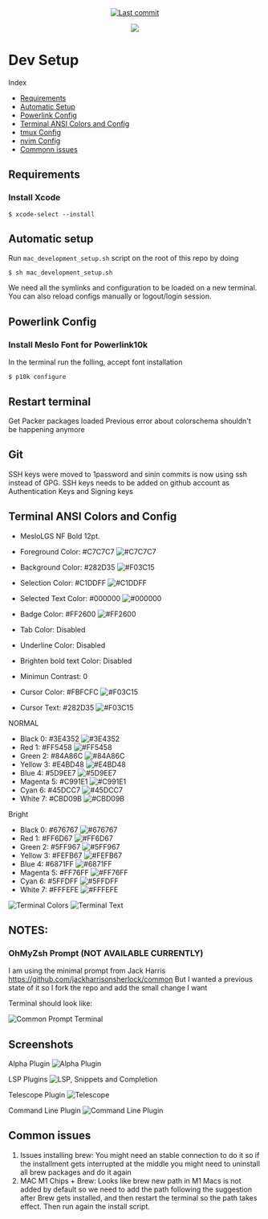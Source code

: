 <div align="center">

<a href="">
  <img alt="Last commit" src="https://img.shields.io/github/last-commit/wchavarria03/dotfiles?logo=git&style=for-the-badge"/>
</a>

[![](https://img.shields.io/badge/Neovim-0.9+-blueviolet.svg?style=for-the-badge&logo=Neovim)](https://github.com/neovim/neovim)

</div>

# Dev Setup

Index
- [Requirements](https://github.com/wchavarria03/dotfiles#Requirements)
- [Automatic Setup](https://github.com/wchavarria03/dotfiles#Automatic-setup)
- [Powerlink Config](https://github.com/wchavarria03/dotfiles#Powerlin-Config)
- [Terminal ANSI Colors and Config](https://github.com/wchavarria03/dotfiles#Terminal-ANSI-Colors-and-Config)
- [tmux Config](https://github.com/wchavarria03/dotfiles#Notes)
- [nvim Config](https://github.com/wchavarria03/dotfiles#Screenshots)
- [Commonn issues](https://github.com/wchavarria03/dotfiles#Common-issues)

## Requirements

### Install Xcode
```
$ xcode-select --install
```

## Automatic setup
Run `mac_development_setup.sh` script on the root of this repo by doing
```
$ sh mac_development_setup.sh
````
We need all the symlinks and configuration to be loaded on a new terminal.
You can also reload configs manually or logout/login session.

## Powerlink Config
### Install Meslo Font for Powerlink10k
In the terminal run the folling, accept font installation
```
$ p10k configure
```

## Restart terminal
Get Packer packages loaded
Previous error about colorschema shouldn't be happening anymore

## Git
SSH keys were moved to 1password and sinin commits is now using ssh instead of GPG.
SSH keys needs to be added on github account as Authentication Keys and Signing keys

## Terminal ANSI Colors and Config
- MesloLGS NF Bold 12pt.
- Foreground Color: #C7C7C7 ![#C7C7C7](https://placehold.it/15/C7C7C7/000000?text=+)
- Background Color: #282D35 ![#F03C15](https://placehold.it/15/282D35/000000?text=+)
- Selection Color: #C1DDFF ![#C1DDFF](https://placehold.it/15/C1DDFF/000000?text=+)
- Selected Text Color: #000000 ![#000000](https://placehold.it/15/000000/000000?text=+)
- Badge Color: #FF2600 ![#FF2600](https://placehold.it/15/FF2600/000000?text=+)
- Tab Color: Disabled
- Underline Color: Disabled
- Brighten bold text Color: Disabled
- Minimun Contrast: 0

- Cursor Color: #FBFCFC ![#F03C15](https://placehold.it/15/FBFCFC/000000?text=+)
- Cursor Text: #282D35 ![#F03C15](https://placehold.it/15/282D35/000000?text=+)

NORMAL
- Black 0: #3E4352 ![#3E4352](https://placehold.it/15/3E4352/000000?text=+)
- Red 1: #FF5458 ![#FF5458](https://placehold.it/15/FF5458/000000?text=+)
- Green 2: #84A86C ![#84A86C](https://placehold.it/15/84A86C/000000?text=+)
- Yellow 3: #E4BD48 ![#E4BD48](https://placehold.it/15/E4BD48/000000?text=+)
- Blue 4: #5D9EE7 ![#5D9EE7](https://placehold.it/15/5D9EE7/000000?text=+)
- Magenta 5: #C991E1 ![#C991E1](https://placehold.it/15/C991E1/000000?text=+)
- Cyan 6: #45DCC7 ![#45DCC7](https://placehold.it/15/45DCC7/000000?text=+)
- White 7: #CBD09B ![#CBD09B](https://placehold.it/15/CBD09B/000000?text=+)

Bright
- Black 0: #676767 ![#676767](https://placehold.it/15/676767/000000?text=+)
- Red 1: #FF6D67 ![#FF6D67](https://placehold.it/15/FF6D67/000000?text=+)
- Green 2: #5FF967 ![#5FF967](https://placehold.it/15/5FF967/000000?text=+)
- Yellow 3: #FEFB67 ![#FEFB67](https://placehold.it/15/FEFB67/000000?text=+)
- Blue 4: #6871FF ![#6871FF](https://placehold.it/15/6871FF/000000?text=+)
- Magenta 5: #FF76FF ![#FF76FF](https://placehold.it/15/FF76FF/000000?text=+)
- Cyan 6: #5FFDFF ![#5FFDFF](https://placehold.it/15/5FFDFF/000000?text=+)
- White 7: #FFFEFE ![#FFFEFE](https://placehold.it/15/FFFEFE/000000?text=+)

![Terminal Colors](https://github.com/wchavarria03/dotfiles/blob/master/images/config-colors.png)
![Terminal Text](https://github.com/wchavarria03/dotfiles/blob/master/images/config-text.png)


## NOTES:
### OhMyZsh Prompt (NOT AVAILABLE CURRENTLY)
I am using the minimal prompt from Jack Harris https://github.com/jackharrisonsherlock/common
But I wanted a previous state of it so I fork the repo and add the small change I want

Terminal should look like:

![Common Prompt Terminal](https://github.com/wchavarria03/dotfiles/blob/master/images/CommonPrompt.png)

## Screenshots
Alpha Plugin
![Alpha Plugin](https://github.com/wchavarria03/dotfiles/blob/master/images/plugin-alpha.png)

LSP Plugins
![LSP, Snippets and Completion](https://github.com/wchavarria03/dotfiles/blob/master/images/plugins-lsp.png)


Telescope Plugin
![Telescope](https://github.com/wchavarria03/dotfiles/blob/master/images/plugin-telescope.png)

Command Line Plugin
![Command Line Plugin](https://github.com/wchavarria03/dotfiles/blob/master/images/plugin-noise.png)

## Common issues
1. Issues installing brew: You might need an stable connection to do it so if the installment gets interrupted at the middle you might need to uninstall all brew packages and do it again
2. MAC M1 Chips + Brew: Looks like brew new path in M1 Macs is not added by default so we need to add the path following the suggestion after Brew gets installed, and then restart the terminal so the path takes effect. Then run again the install script.
